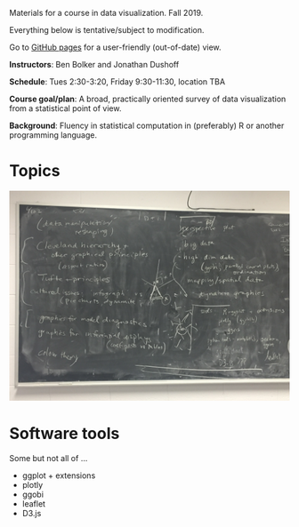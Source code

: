 Materials for a course in data visualization.  Fall 2019.

Everything below is tentative/subject to modification.

Go to [GitHub pages](https://bbolker.github.io/stat744) for a user-friendly (out-of-date) view.

**Instructors**: Ben Bolker and Jonathan Dushoff

**Schedule**: Tues 2:30-3:20, Friday 9:30-11:30, location TBA

**Course goal/plan**: A broad, practically oriented survey of data visualization from a statistical point of view.

**Background**: Fluency in statistical computation in (preferably) R or another programming language.

Topics
==========

![](pix/blackboard.JPG)

Software tools
============

Some but not all of ...

- ggplot + extensions
- plotly
- ggobi
- leaflet
- D3.js 

